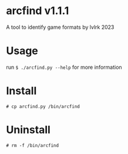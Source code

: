 # arcfind v1.1.1
A tool to identify game formats
by lvlrk 2023

# Usage
run `$ ./arcfind.py --help` for more information

# Install
`# cp arcfind.py /bin/arcfind`

# Uninstall
`# rm -f /bin/arcfind`
